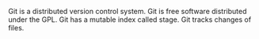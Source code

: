 <!--
 * @Author: your name
 * @Date: 2021-06-19 14:28:17
 * @LastEditTime: 2021-06-27 01:03:21
 * @LastEditors: Please set LastEditors
 * @Description: In User Settings Edit
 * @FilePath: /express-api/router/README.md
-->

Git is a distributed version control system.
Git is free software distributed under the GPL.
Git has a mutable index called stage.
Git tracks changes of files.
